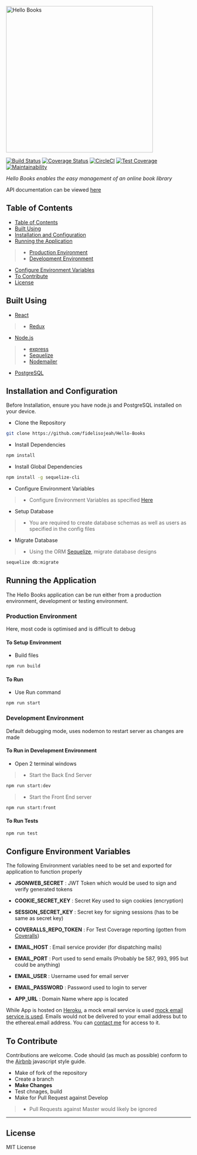 <img alt="Hello Books" src="https://fidelisojeah.github.io/assets/home_books_logo.svg" width="400">

[![Build Status](https://travis-ci.org/fidelisojeah/Hello-Books.svg?branch=develop)](https://travis-ci.org/fidelisojeah/Hello-Books)
[![Coverage Status](https://coveralls.io/repos/github/fidelisojeah/Hello-Books/badge.svg?branch=feature%2F152213916%2Fapi-documentation)](https://coveralls.io/github/fidelisojeah/Hello-Books?branch=feature%2F152213916%2Fapi-documentation)
[![CircleCI](https://circleci.com/gh/fidelisojeah/Hello-Books.svg?style=svg)](https://circleci.com/gh/fidelisojeah/Hello-Books)
[![Test Coverage](https://api.codeclimate.com/v1/badges/2dc8c75d71b130c0f0b1/test_coverage)](https://codeclimate.com/github/fidelisojeah/Hello-Books/test_coverage)
[![Maintainability](https://api.codeclimate.com/v1/badges/2dc8c75d71b130c0f0b1/maintainability)](https://codeclimate.com/github/fidelisojeah/Hello-Books/maintainability)

*Hello Books enables the easy management of an online book library*

API documentation can be viewed [here](https://fidelishellobooks.herokuapp.com/apidocs)

## Table of Contents

* [Table of Contents](#table-of-contents)
* [Built Using](#built-using)
* [Installation and Configuration](#installation-and-configuration)
* [Running the Application](#running-the-application)
>- [Production Environment](#production-environment)
>- [Development Environment](#development-environment)
* [Configure Environment Variables](#configure-environment-variables)
* [To Contribute](#to-contribute)
* [License](#license)

## Built Using

* [React](https://reactjs.org/)
>- [Redux](<https://redux.js.org/>)

* [Node.js](<https://nodejs.org/en/>)
>- [express](<https://expressjs.com/>)
>- [Sequelize](<https://docs.sequelizejs.com/>)
>- [Nodemailer](<https://nodemailer.com/>)

* [PostgreSQL](<https://www.postgresql.org/>)

## Installation and Configuration

Before Installation, ensure you have node.js and PostgreSQL installed on your device.

* Clone the Repository

```bash
git clone https://github.com/fidelisojeah/Hello-Books
```

* Install Dependencies

```bash
npm install
```

* Install Global Dependencies

```bash
npm install -g sequelize-cli
```

* Configure Environment Variables
>- Configure Environment Variables as specified [Here](#configure-environment-variables)

* Setup Database
>- You are required to create database schemas as well as users as specified in the config files

* Migrate Database
>- Using the ORM [Sequelize](#built-using), migrate database designs

```bash
sequelize db:migrate
```

## Running the Application

The Hello Books application can be run either from a production environment, development or testing environment.

### Production Environment

Here, most code is optimised and is difficult to debug

#### To Setup Environment

* Build files

```bash
npm run build
```

#### To Run

* Use Run command

```bash
npm run start
```

### Development Environment

Default debugging mode, uses nodemon to restart server as changes are made

#### To Run in Development Environment

* Open 2 terminal windows
>- Start the Back End Server

```bash
npm run start:dev
```

>- Start the Front End server

```bash
npm run start:front
```

#### To Run Tests

```bash
npm run test
```

## Configure Environment Variables

The following Environment variables need to be set and exported for application to function properly

* **JSONWEB_SECRET** : JWT Token which would be used to sign and verify generated tokens

* **COOKIE_SECRET_KEY** : Secret Key used to sign cookies (encryption)

* **SESSION_SECRET_KEY** : Secret key for signing sessions (has to be same as secret key)

* **COVERALLS_REPO_TOKEN** : For Test Coverage reporting (gotten from [Coveralls](<https://coveralls.io/>))

* **EMAIL_HOST** : Email service provider (for dispatching mails)

* **EMAIL_PORT** : Port used to send emails (Probably be 587, 993, 995 but could be anything)

* **EMAIL_USER** : Username used for email server

* **EMAIL_PASSWORD** : Password used to login to server

* **APP_URL** : Domain Name where app is located

While App is hosted on [Heroku](<https://fidelishellobooks.herokuapp.com>), a mock email service is used [mock email service is used](<ethereal.email>). Emails would not be delivered to your email address but to the ethereal.email address. You can [contact me](mailto://fidelis.ojeah@andela.com) for access to it.

## To Contribute

Contributions are welcome.
Code should (as much as possible) conform to the [Airbnb](<https://github.com/airbnb/javascript>) javascript style guide.

* Make of fork of the repository
* Create a branch
* **Make Changes**
* Test chnages, build
* Make for Pull Request against Develop
>- Pull Requests against Master would likely be ignored

---

## License

MIT License
